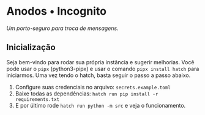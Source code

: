 # Anodos • Incognito

_Um porto-seguro para troca de mensagens._

## Inicialização

Seja bem-vindo para rodar sua própria instância e sugerir melhorias. Você pode usar o `pipx` (python3-pipx) e usar o comando `pipx install hatch` para iniciarmos. Uma vez tendo o hatch, basta seguir o passo a passo abaixo.

1. Configure suas credenciais no arquivo: `secrets.example.toml`
2. Baixe todas as dependências: `hatch run pip install -r requirements.txt`
3. E por último rode `hatch run python -m src` e veja o funcionamento.
